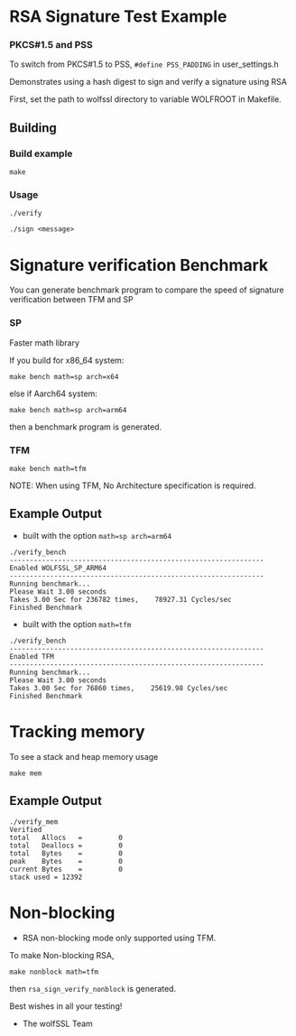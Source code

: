 # RSA Signature Test Example 

### PKCS#1.5 and PSS
To switch from PKCS#1.5 to PSS, `#define PSS_PADDING` in user_settings.h

Demonstrates using a hash digest to sign and verify a signature using RSA

First, set the path to wolfssl directory to variable WOLFROOT in Makefile.

## Building

### Build example

```
make
```

### Usage
```
./verify
```

```
./sign <message>
```

# Signature verification Benchmark

You can generate benchmark program to compare the speed of signature verification between TFM and SP
### SP
Faster math library

If you build for x86_64 system:
```
make bench math=sp arch=x64
```
else if Aarch64 system: 
```
make bench math=sp arch=arm64
``` 
then a benchmark program is generated.
### TFM

```
make bench math=tfm
```
NOTE: When using TFM, No Architecture specification is required.
## Example Output
- built with the option `math=sp arch=arm64`
```
./verify_bench
---------------------------------------------------------------
Enabled WOLFSSL_SP_ARM64
---------------------------------------------------------------
Running benchmark...
Please Wait 3.00 seconds
Takes 3.00 Sec for 236782 times,    78927.31 Cycles/sec
Finished Benchmark
```


- built with the option `math=tfm`
```
./verify_bench
---------------------------------------------------------------
Enabled TFM
---------------------------------------------------------------
Running benchmark...
Please Wait 3.00 seconds
Takes 3.00 Sec for 76860 times,    25619.98 Cycles/sec
Finished Benchmark
```

# Tracking memory
To see a stack and heap memory usage

```
make mem
```
## Example Output
```
./verify_mem
Verified
total   Allocs   =         0
total   Deallocs =         0
total   Bytes    =         0
peak    Bytes    =         0
current Bytes    =         0
stack used = 12392
```


# Non-blocking

- RSA non-blocking mode only supported using TFM.

To make Non-blocking RSA, 
```
make nonblock math=tfm
```
then `rsa_sign_verify_nonblock` is generated.

Best wishes in all your testing!

- The wolfSSL Team


